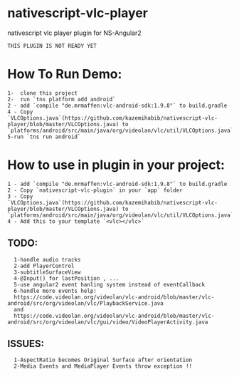 # nativescript-vlc-player
nativescript vlc player plugin for NS-Angular2

`THIS PLUGIN IS NOT READY YET`
# How To Run Demo:
    1-  clone this project
    2-  run `tns platform add android`
    2 - add `compile "de.mrmaffen:vlc-android-sdk:1.9.8"` to build.gradle
    4 - Copy `VLCOptions.java`(https://github.com/kazemihabib/nativescript-vlc-player/blob/master/VLCOptions.java) to `platforms/android/src/main/java/org/videolan/vlc/util/VLCOptions.java`.
    5-run `tns run android`
#  How to use in plugin in your project:
    1 - add `compile "de.mrmaffen:vlc-android-sdk:1.9.8"` to build.gradle
    2 - Copy `nativescript-vlc-plugin` in your `app` folder
    3 - Copy `VLCOptions.java`(https://github.com/kazemihabib/nativescript-vlc-player/blob/master/VLCOptions.java) to `platforms/android/src/main/java/org/videolan/vlc/util/VLCOptions.java`.
    4 - Add this to your template `<vlc></vlc>`


## TODO:
  ```
    1-handle audio tracks
    2-add PlayerControl
    3-subtitleSurfaceView
    4-@Input() for lastPosition , ...
    5-use angular2 event hanling system instead of eventCallback
    6-handle more events help:
    https://code.videolan.org/videolan/vlc-android/blob/master/vlc-android/src/org/videolan/vlc/PlaybackService.java
    and
    https://code.videolan.org/videolan/vlc-android/blob/master/vlc-android/src/org/videolan/vlc/gui/video/VideoPlayerActivity.java
  ```


## ISSUES:
  ```
    1-AspectRatio becomes Original Surface after orientation
    2-Media Events and MediaPlayer Events throw exception !!

  ```
